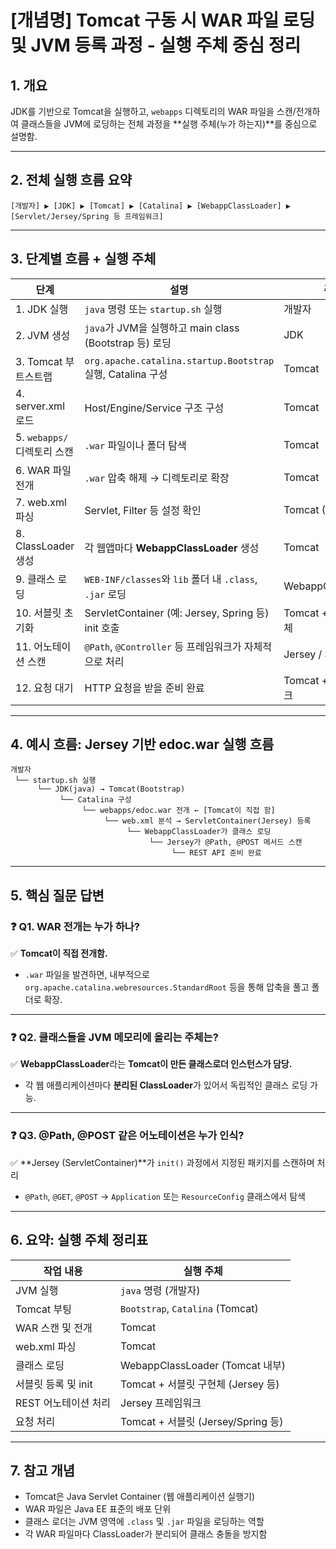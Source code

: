 # [개념명] Tomcat 구동 시 WAR 파일 로딩 및 JVM 등록 과정 - 실행 주체 중심 정리

## 1. 개요
JDK를 기반으로 Tomcat을 실행하고, `webapps` 디렉토리의 WAR 파일을 스캔/전개하여 클래스들을 JVM에 로딩하는 전체 과정을 **실행 주체(누가 하는지)**를 중심으로 설명함.

---

## 2. 전체 실행 흐름 요약

```plaintext
[개발자] ▶ [JDK] ▶ [Tomcat] ▶ [Catalina] ▶ [WebappClassLoader] ▶ [Servlet/Jersey/Spring 등 프레임워크]
```

---

## 3. 단계별 흐름 + 실행 주체

| 단계 | 설명 | 주체 |
|------|------|------|
| 1. JDK 실행 | `java` 명령 또는 `startup.sh` 실행 | 개발자 |
| 2. JVM 생성 | `java`가 JVM을 실행하고 main class (Bootstrap 등) 로딩 | JDK |
| 3. Tomcat 부트스트랩 | `org.apache.catalina.startup.Bootstrap` 실행, Catalina 구성 | Tomcat |
| 4. server.xml 로드 | Host/Engine/Service 구조 구성 | Tomcat |
| 5. `webapps/` 디렉토리 스캔 | `.war` 파일이나 폴더 탐색 | Tomcat |
| 6. WAR 파일 전개 | `.war` 압축 해제 → 디렉토리로 확장 | Tomcat |
| 7. web.xml 파싱 | Servlet, Filter 등 설정 확인 | Tomcat (Catalina) |
| 8. ClassLoader 생성 | 각 웹앱마다 **WebappClassLoader** 생성 | Tomcat |
| 9. 클래스 로딩 | `WEB-INF/classes`와 `lib` 폴더 내 `.class`, `.jar` 로딩 | WebappClassLoader |
| 10. 서블릿 초기화 | ServletContainer (예: Jersey, Spring 등) init 호출 | Tomcat + 서블릿 구현체 |
| 11. 어노테이션 스캔 | `@Path`, `@Controller` 등 프레임워크가 자체적으로 처리 | Jersey / Spring 등 |
| 12. 요청 대기 | HTTP 요청을 받을 준비 완료 | Tomcat + 각 프레임워크 |

---

## 4. 예시 흐름: Jersey 기반 edoc.war 실행 흐름

```plaintext
개발자
 └── startup.sh 실행
      └── JDK(java) → Tomcat(Bootstrap)
           └── Catalina 구성
                └── webapps/edoc.war 전개 ← [Tomcat이 직접 함]
                     └── web.xml 분석 → ServletContainer(Jersey) 등록
                          └── WebappClassLoader가 클래스 로딩
                               └── Jersey가 @Path, @POST 메서드 스캔
                                    └── REST API 준비 완료
```

---

## 5. 핵심 질문 답변

### ❓ Q1. WAR 전개는 누가 하나?
✅ **Tomcat이 직접 전개함.**
- `.war` 파일을 발견하면, 내부적으로 `org.apache.catalina.webresources.StandardRoot` 등을 통해 압축을 풀고 폴더로 확장.

---

### ❓ Q2. 클래스들을 JVM 메모리에 올리는 주체는?
✅ **WebappClassLoader**라는 **Tomcat이 만든 클래스로더 인스턴스가 담당.**
- 각 웹 애플리케이션마다 **분리된 ClassLoader**가 있어서 독립적인 클래스 로딩 가능.

---

### ❓ Q3. @Path, @POST 같은 어노테이션은 누가 인식?
✅ **Jersey (ServletContainer)**가 `init()` 과정에서 지정된 패키지를 스캔하며 처리
- `@Path`, `@GET`, `@POST` → `Application` 또는 `ResourceConfig` 클래스에서 탐색

---

## 6. 요약: 실행 주체 정리표

| 작업 내용 | 실행 주체 |
|-----------|-----------|
| JVM 실행 | `java` 명령 (개발자) |
| Tomcat 부팅 | `Bootstrap`, `Catalina` (Tomcat) |
| WAR 스캔 및 전개 | Tomcat |
| web.xml 파싱 | Tomcat |
| 클래스 로딩 | WebappClassLoader (Tomcat 내부) |
| 서블릿 등록 및 init | Tomcat + 서블릿 구현체 (Jersey 등) |
| REST 어노테이션 처리 | Jersey 프레임워크 |
| 요청 처리 | Tomcat + 서블릿 (Jersey/Spring 등) |

---

## 7. 참고 개념

- Tomcat은 Java Servlet Container (웹 애플리케이션 실행기)
- WAR 파일은 Java EE 표준의 배포 단위
- 클래스 로더는 JVM 영역에 `.class` 및 `.jar` 파일을 로딩하는 역할
- 각 WAR 파일마다 ClassLoader가 분리되어 클래스 충돌을 방지함

